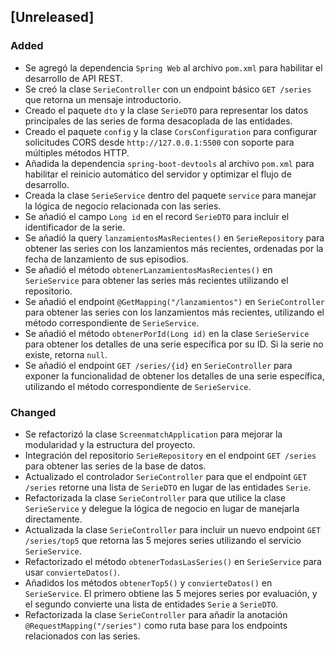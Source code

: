 ## [Unreleased]

### **Added**
- Se agregó la dependencia `Spring Web` al archivo `pom.xml` para habilitar el desarrollo de API REST.
- Se creó la clase `SerieController` con un endpoint básico `GET /series` que retorna un mensaje introductorio.
- Creado el paquete `dto` y la clase `SerieDTO` para representar los datos principales de las series de forma desacoplada de las entidades.
- Creado el paquete `config` y la clase `CorsConfiguration` para configurar solicitudes CORS desde `http://127.0.0.1:5500` con soporte para múltiples métodos HTTP.
- Añadida la dependencia `spring-boot-devtools` al archivo `pom.xml` para habilitar el reinicio automático del servidor y optimizar el flujo de desarrollo.
- Creada la clase `SerieService` dentro del paquete `service` para manejar la lógica de negocio relacionada con las series.
- Se añadió el campo `Long id` en el record `SerieDTO` para incluir el identificador de la serie.
- Se añadió la query `lanzamientosMasRecientes()` en `SerieRepository` para obtener las series con los lanzamientos más recientes, ordenadas por la fecha de lanzamiento de sus episodios.
- Se añadió el método `obtenerLanzamientosMasRecientes()` en `SerieService` para obtener las series más recientes utilizando el repositorio.
- Se añadió el endpoint `@GetMapping("/lanzamientos")` en `SerieController` para obtener las series con los lanzamientos más recientes, utilizando el método correspondiente de `SerieService`.
- Se añadió el método `obtenerPorId(Long id)` en la clase `SerieService` para obtener los detalles de una serie específica por su ID. Si la serie no existe, retorna `null`.
- Se añadió el endpoint `GET /series/{id}` en `SerieController` para exponer la funcionalidad de obtener los detalles de una serie específica, utilizando el método correspondiente de `SerieService`.

### **Changed**
- Se refactorizó la clase `ScreenmatchApplication` para mejorar la modularidad y la estructura del proyecto.
- Integración del repositorio `SerieRepository` en el endpoint `GET /series` para obtener las series de la base de datos.
- Actualizado el controlador `SerieController` para que el endpoint `GET /series` retorne una lista de `SerieDTO` en lugar de las entidades `Serie`.
- Refactorizada la clase `SerieController` para que utilice la clase `SerieService` y delegue la lógica de negocio en lugar de manejarla directamente.
- Actualizada la clase `SerieController` para incluir un nuevo endpoint `GET /series/top5` que retorna las 5 mejores series utilizando el servicio `SerieService`.
- Refactorizado el método `obtenerTodasLasSeries()` en `SerieService` para usar `convierteDatos()`.
- Añadidos los métodos `obtenerTop5()` y `convierteDatos()` en `SerieService`. El primero obtiene las 5 mejores series por evaluación, y el segundo convierte una lista de entidades `Serie` a `SerieDTO`.
- Refactorizada la clase `SerieController` para añadir la anotación `@RequestMapping("/series")` como ruta base para los endpoints relacionados con las series.